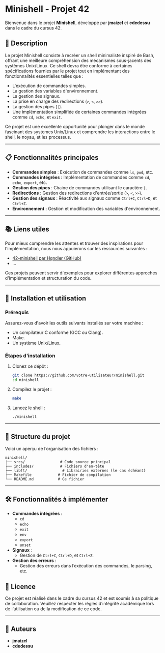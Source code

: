 # Minishell - Projet 42

Bienvenue dans le projet **Minishell**, développé par **jmaizel** et **cdedessu** dans le cadre du cursus 42.

## 📖 Description

Le projet Minishell consiste à recréer un shell minimaliste inspiré de Bash, offrant une meilleure compréhension des mécanismes sous-jacents des systèmes Unix/Linux. Ce shell devra être conforme à certaines spécifications fournies par le projet tout en implémentant des fonctionnalités essentielles telles que :

- L'exécution de commandes simples.
- La gestion des variables d'environnement.
- La gestion des signaux.
- La prise en charge des redirections (`>`, `<`, `>>`).
- La gestion des pipes (`|`).
- Une implémentation simplifiée de certaines commandes intégrées comme `cd`, `echo`, et `exit`.

Ce projet est une excellente opportunité pour plonger dans le monde fascinant des systèmes Unix/Linux et comprendre les interactions entre le shell, le noyau, et les processus.

---

## 📋 Fonctionnalités principales

- **Commandes simples** : Exécution de commandes comme `ls`, `pwd`, etc.
- **Commandes intégrées** : Implémentation de commandes comme `cd`, `echo`, `export`, etc.
- **Gestion des pipes** : Chaine de commandes utilisant le caractère `|`.
- **Redirections** : Gestion des redirections d'entrée/sortie (`>`, `<`, `>>`).
- **Gestion des signaux** : Réactivité aux signaux comme `Ctrl+C`, `Ctrl+D`, et `Ctrl+Z`.
- **Environnement** : Gestion et modification des variables d'environnement.

---

## 📚 Liens utiles

Pour mieux comprendre les attentes et trouver des inspirations pour l'implémentation, nous nous appuierons sur les ressources suivantes :

- [42-minishell par Hqndler (GitHub)](https://github.com/Hqndler/42-minishell)
- ...

Ces projets peuvent servir d'exemples pour explorer différentes approches d'implémentation et structuration du code.

---

## 🚀 Installation et utilisation

### Prérequis

Assurez-vous d'avoir les outils suivants installés sur votre machine :

- Un compilateur C conforme (GCC ou Clang).
- Make.
- Un système Unix/Linux.

### Étapes d'installation

1. Clonez ce dépôt :
   ```bash
   git clone https://github.com/votre-utilisateur/minishell.git
   cd minishell

2. Compilez le projet :
   ```bash
   make

3. Lancez le shell :
   ```bash
   ./minishell

---

## 📂 Structure du projet

Voici un aperçu de l’organisation des fichiers :

```plaintext
minishell/
├── srcs/                # Code source principal
├── includes/            # Fichiers d'en-tête
├── libft/                # Librairies externes (le cas échéant)
├── Makefile            # Fichier de compilation
└── README.md           # Ce fichier
```

---

## 🛠️ Fonctionnalités à implémenter

- **Commandes intégrées** :
  - `cd`
  - `echo`
  - `exit`
  - `env`
  - `export`
  - `unset`
- **Signaux** :
  - Gestion de `Ctrl+C`, `Ctrl+D`, et `Ctrl+Z`.
- **Gestion des erreurs** :
  - Gestion des erreurs dans l’exécution des commandes, le parsing, etc.
 
## 📜 Licence

Ce projet est réalisé dans le cadre du cursus 42 et est soumis à sa politique de collaboration. Veuillez respecter les règles d’intégrité académique lors de l’utilisation ou de la modification de ce code.

---

## 💬 Auteurs

- **jmaizel**
- **cdedessu**
  
